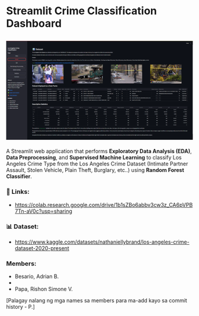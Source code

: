 # Streamlit Crime Classification Dashboard
![Image](Streamlit-Dashboard-ScreenShot.png)
---
A Streamlit web application that performs **Exploratory Data Analysis (EDA)**, **Data Preprocessing**, and **Supervised Machine Learning** to classify Los Angeles Crime Type from the Los Angeles Crime Dataset (Intimate Partner Assault, Stolen Vehicle, Plain Theft, Burglary, etc..) using **Random Forest Classifier**.
### 🔗 Links:
- https://colab.research.google.com/drive/1b1sZBo6abbv3cw3z_CA6pVPB7Tn-aV0c?usp=sharing

### 📊 Dataset:
- https://www.kaggle.com/datasets/nathaniellybrand/los-angeles-crime-dataset-2020-present

### Members:
- Besario, Adrian B.
-
- Papa, Rishon Simone V.

[Palagay nalang ng mga names sa members para ma-add kayo sa commit history - P.]

